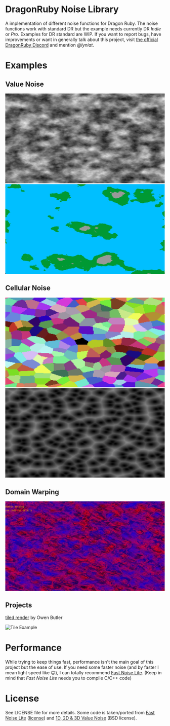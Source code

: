 # DragonRuby Noise Library
A implementation of different noise functions for Dragon Ruby.
The noise functions work with standard DR but the example needs currently DR *Indie* or *Pro*.
Examples for DR standard are WIP.
If you want to report bugs, have improvements or want in generally talk about this project, visit [the official DragonRuby Discord](http://discord.dragonruby.org) and mention *@lyniat*.

# Examples
## Value Noise
![Screenshot 1](screenshots/sc1.png)
![Screenshot 2](screenshots/sc2.png)

## Cellular Noise
![Screenshot Cellular 1](screenshots/sc_cellular_1.png)
![Screenshot Cellular 0](screenshots/sc_cellular_0.png)

## Domain Warping
![Domain Warping](screenshots/domain_warping.png)

## Projects
[tiled render](https://github.com/owenbutler/tiled-render) by Owen Butler

![Tile Example](screenshots/tile_example.gif)

# Performance
While trying to keep things fast, performance isn't the main goal of this project but the ease of use.
If you need some faster noise (and by faster I mean light speed like 🙃), I can totally recommend [Fast Noise Lite](https://github.com/Auburn/FastNoiseLite). (Keep in mind that *Fast Noise Lite* needs you to compile C/C++ code)

# License
See LICENSE file for more details.
Some code is taken/ported from [Fast Noise Lite](https://github.com/Auburn/FastNoiseLite) ([license](https://github.com/Auburn/FastNoiseLite/blob/master/LICENSE)) and [1D, 2D & 3D Value Noise](https://www.shadertoy.com/view/4dS3Wd) (BSD license).
